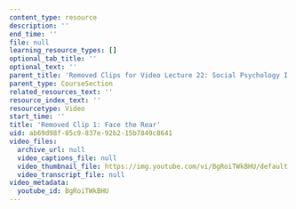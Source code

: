 ```yaml
---
content_type: resource
description: ''
end_time: ''
file: null
learning_resource_types: []
optional_tab_title: ''
optional_text: ''
parent_title: 'Removed Clips for Video Lecture 22: Social Psychology I'
parent_type: CourseSection
related_resources_text: ''
resource_index_text: ''
resourcetype: Video
start_time: ''
title: 'Removed Clip 1: Face the Rear'
uid: ab69d98f-85c9-837e-92b2-15b7849c8641
video_files:
  archive_url: null
  video_captions_file: null
  video_thumbnail_file: https://img.youtube.com/vi/BgRoiTWkBHU/default.jpg
  video_transcript_file: null
video_metadata:
  youtube_id: BgRoiTWkBHU
---
```

